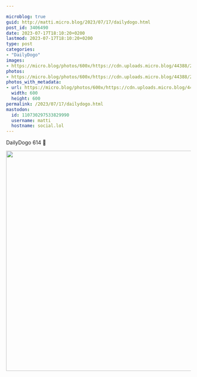 ```yaml
---

microblog: true
guid: http://matti.micro.blog/2023/07/17/dailydogo.html
post_id: 3406490
date: 2023-07-17T18:10:20+0200
lastmod: 2023-07-17T18:10:20+0200
type: post
categories:
- "DailyDogo"
images:
- https://micro.blog/photos/600x/https://cdn.uploads.micro.blog/44388/2023/0e4f89ee23214bd0a913ff2c783e0b3c.jpg
photos:
- https://micro.blog/photos/600x/https://cdn.uploads.micro.blog/44388/2023/0e4f89ee23214bd0a913ff2c783e0b3c.jpg
photos_with_metadata:
- url: https://micro.blog/photos/600x/https://cdn.uploads.micro.blog/44388/2023/0e4f89ee23214bd0a913ff2c783e0b3c.jpg
  width: 600
  height: 600
permalink: /2023/07/17/dailydogo.html
mastodon:
  id: 110730297533829990
  username: matti
  hostname: social.lol
---
```

DailyDogo 614 🐶

<img src="https://micro.blog/photos/600x/https://blog.martin-haehnel.de/uploads/2023/0e4f89ee23214bd0a913ff2c783e0b3c.jpg" width="600" height="600" alt="" />
